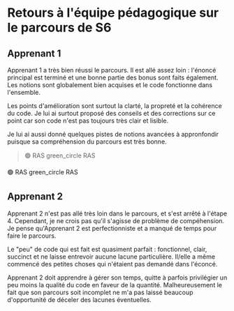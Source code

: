 # Retours à l'équipe pédagogique sur le parcours de S6

## Apprenant 1

Apprenant 1 a très bien réussi le parcours. Il est allé assez loin : l'énoncé principal est terminé et une bonne partie des bonus sont faits également.
Les notions sont globalement bien acquises et le code fonctionne dans l'ensemble.

Les points d'amélioration sont surtout la clarté, la propreté et la cohérence du code. Je lui ai surtout proposé des conseils et des corrections sur ce point car son code n'est pas toujours très clair et lisible.

Je lui ai aussi donné quelques pistes de notions avancées à appronfondir puisque sa compréhension du parcours est très bonne.

> 🟢 RAS
> green_circle RAS

🟢 RAS
green_circle RAS

## Apprenant 2

Apprenant 2 n'est pas allé très loin dans le parcours, et s'est arrêté à l'étape 4.
Cependant, je ne crois pas qu'il s'agisse de problème de compéhension. Je pense qu'Apprenant 2 est perfectionniste et a manqué de temps pour faire le parcours.

Le "peu" de code qui est fait est quasiment parfait : fonctionnel, clair, succinct et ne laisse entrevoir aucune lacune particulière. Il/elle a même commencé des petites choses qui n'étaient pas demandé dans l'éconcé.

Apprenant 2 doit apprendre à gérer son temps, quitte à parfois privilégier un peu moins la qualité du code en faveur de la quantité. Malheureusement le fait que son parcours soit incomplet ne m'a pas laissé beaucoup d'opportunité de déceler des lacunes éventuelles.